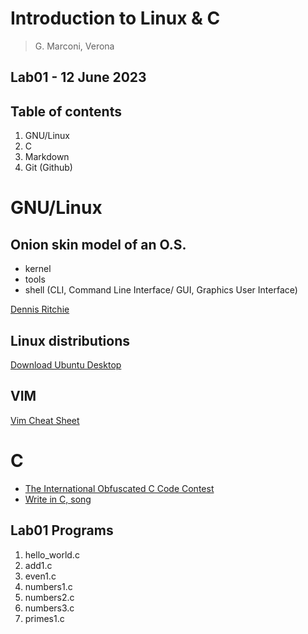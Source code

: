# Introduction to Linux & C

> G. Marconi, Verona

## Lab01 - 12 June 2023

## Table of contents

1. GNU/Linux
2. C
3. Markdown
4. Git (Github)

# GNU/Linux

## Onion skin model of an O.S.

-   kernel
-   tools
-   shell (CLI, Command Line Interface/ GUI, Graphics User Interface)

[Dennis Ritchie](https://en.wikipedia.org/wiki/Dennis_Ritchie>)

## Linux distributions
[Download Ubuntu Desktop](https://ubuntu.com/download/desktop)

## VIM
[Vim Cheat Sheet](https://vim.rtorr.com/)

# C
- [The International Obfuscated C Code Contest](https://www.ioccc.org/)
- [Write in C, song](https://www.youtube.com/watch?v=1S1fISh-pag)

## Lab01 Programs
1. hello_world.c
2. add1.c
3. even1.c
4. numbers1.c
5. numbers2.c
6. numbers3.c
7. primes1.c
